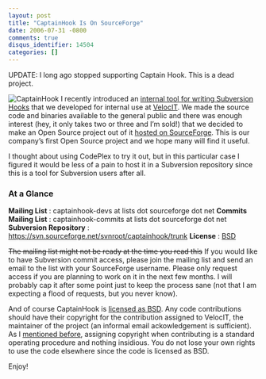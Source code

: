 ```yaml
---
layout: post
title: "CaptainHook Is On SourceForge"
date: 2006-07-31 -0800
comments: true
disqus_identifier: 14504
categories: []
---
```

UPDATE: I long ago stopped supporting Captain Hook. This is a dead
project.

![CaptainHook](http://haacked.com/images/captainhook.gif) I recently
introduced an [internal tool for writing Subversion
Hooks](http://haacked.com/archive/2006/07/27/IntroducingCaptainHookASubversionHookFrameworkFor.NET.aspx "Introducing CaptainHook")
that we developed for internal use at
[VelocIT](http://veloc-it.com/ "VelocIT"). We made the source code and
binaries available to the general public and there was enough interest
(hey, it only takes two or three and I’m sold!) that we decided to make
an Open Source project out of it [hosted on
SourceForge](https://sourceforge.net/projects/captainhook/ "SourceForge").
This is our company’s first Open Source project and we hope many will
find it useful.

I thought about using CodePlex to try it out, but in this particular
case I figured it would be less of a pain to host it in a Subversion
repository since this is a tool for Subversion users after all.

### At a Glance

**Mailing List**
:   captainhook-devs at lists dot sourceforge dot net
**Commits Mailing List**
:   captainhook-commits at lists dot sourceforge dot net
**Subversion Repository**
:   https://svn.sourceforge.net/svnroot/captainhook/trunk
**License**
:   [BSD](http://www.opensource.org/licenses/bsd-license.php "BSD License")

~~The mailing list might not be ready at the time you read this~~ If you
would like to have Subversion commit access, please join the mailing
list and send an email to the list with your SourceForge username.
Please only request access if you are planning to work on it in the next
few months. I will probably cap it after some point just to keep the
process sane (not that I am expecting a flood of requests, but you never
know).

And of course CaptainHook is [licensed as
BSD](http://www.opensource.org/licenses/bsd-license.php "BSD License").
Any code contributions should have their copyright for the contribution
assigned to VelocIT, the maintainer of the project (an informal email
ackowledgement is sufficient). As I [mentioned
before](http://haacked.com/archive/2006/01/26/WhoOwnstheCopyrightforAnOpenSourceProject.aspx "Who Owns The Copyright"),
assigning copyright when contributing is a standard operating procedure
and nothing insidious. You do not lose your own rights to use the code
elsewhere since the code is licensed as BSD.

Enjoy!

